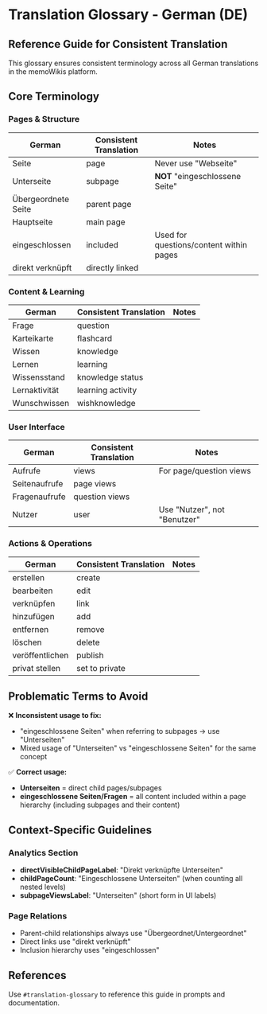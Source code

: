# Translation Glossary - German (DE)

## Reference Guide for Consistent Translation

This glossary ensures consistent terminology across all German translations in the memoWikis platform.

## Core Terminology

### Pages & Structure
| German | Consistent Translation | Notes |
|--------|----------------------|-------|
| Seite | page | Never use "Webseite" |
| Unterseite | subpage | **NOT** "eingeschlossene Seite" |
| Übergeordnete Seite | parent page | |
| Hauptseite | main page | |
| eingeschlossen | included | Used for questions/content within pages |
| direkt verknüpft | directly linked | |

### Content & Learning
| German | Consistent Translation | Notes |
|--------|----------------------|-------|
| Frage | question | |
| Karteikarte | flashcard | |
| Wissen | knowledge | |
| Lernen | learning | |
| Wissensstand | knowledge status | |
| Lernaktivität | learning activity | |
| Wunschwissen | wishknowledge | |

### User Interface
| German | Consistent Translation | Notes |
|--------|----------------------|-------|
| Aufrufe | views | For page/question views |
| Seitenaufrufe | page views | |
| Fragenaufrufe | question views | |
| Nutzer | user | Use "Nutzer", not "Benutzer" |

### Actions & Operations
| German | Consistent Translation | Notes |
|--------|----------------------|-------|
| erstellen | create | |
| bearbeiten | edit | |
| verknüpfen | link | |
| hinzufügen | add | |
| entfernen | remove | |
| löschen | delete | |
| veröffentlichen | publish | |
| privat stellen | set to private | |

## Problematic Terms to Avoid

❌ **Inconsistent usage to fix:**
- "eingeschlossene Seiten" when referring to subpages → use "Unterseiten"
- Mixed usage of "Unterseiten" vs "eingeschlossene Seiten" for the same concept

✅ **Correct usage:**
- **Unterseiten** = direct child pages/subpages
- **eingeschlossene Seiten/Fragen** = all content included within a page hierarchy (including subpages and their content)

## Context-Specific Guidelines

### Analytics Section
- **directVisibleChildPageLabel**: "Direkt verknüpfte Unterseiten" 
- **childPageCount**: "Eingeschlossene Unterseiten" (when counting all nested levels)
- **subpageViewsLabel**: "Unterseiten" (short form in UI labels)

### Page Relations
- Parent-child relationships always use "Übergeordnet/Untergeordnet"
- Direct links use "direkt verknüpft"
- Inclusion hierarchy uses "eingeschlossen"

## References
Use `#translation-glossary` to reference this guide in prompts and documentation.
